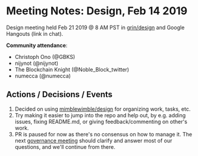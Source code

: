 # Meeting Notes: Design, Feb 14 2019
Design meeting held Feb 21 2019 @ 8 AM PST in [grin/design](https://gitter.im/grin_community/design) and Google Hangouts (link in chat).

**Community attendance**:

* Christoph Ono (@GBKS)
* nijynot (@nijynot)
* The Blockchain Knight (@Noble_Block_twitter)
* numecca (@numecca)

## Actions / Decisions / Events

1. Decided on using [mimblewimble/design](https://github.com/mimblewimble/design) for organizing work, tasks, etc.
2. Try making it easier to jump into the repo and help out, by e.g. adding issues, fixing README.md, or giving feedback/commenting on other's work.
3. PR is paused for now as there's no consensus on how to manage it. The next [governance meeting](https://github.com/mimblewimble/grin-pm/issues/66) should clarify and answer most of our questions, and we'll continue from there.
